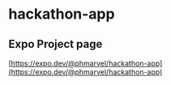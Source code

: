 # hackathon-app

## Expo Project page

[https://expo.dev/@phmarvel/hackathon-app](https://expo.dev/@phmarvel/hackathon-app)
